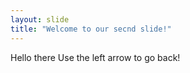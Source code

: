 ```yaml
---
layout: slide
title: "Welcome to our secnd slide!"
---
```

Hello there
Use the left arrow to go back!
